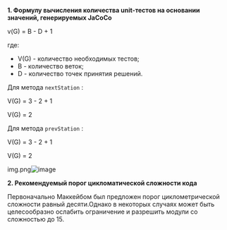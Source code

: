 **1. Формулу вычисления количества unit-тестов на основании значений, генерируемых JaCoCo**

v(G) = B - D + 1

где:
* V(G) - количество необходимых тестов;
* B - количество веток;
* D - количество точек принятия решений.

Для метода `nextStation` :

V(G) = 3 - 2 + 1

V(G) = 2

Для метода `prevStation` :

V(G) = 3 - 2 + 1

V(G) = 2

img.png![image](https://user-images.githubusercontent.com/82464653/120977242-ca11c880-c77b-11eb-8158-d9a45b69b65d.png)

**2. Рекомендуемый порог цикломатической сложности кода**

Первоначально Маккейбом был предложен порог циклометрической сложности равный десяти.Однако в некоторых случаях может быть целесообразно ослабить ограничение и разрешить модули со сложностью до 15.
